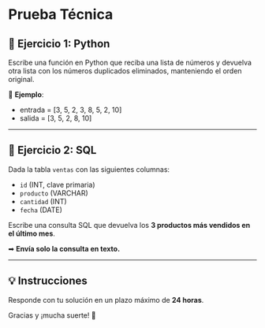 # Prueba Técnica

## 🔹 Ejercicio 1: Python

Escribe una función en Python que reciba una lista de números y devuelva otra lista con los números duplicados eliminados, manteniendo el orden original.

📌 **Ejemplo**:

- entrada = [3, 5, 2, 3, 8, 5, 2, 10]  
- salida = [3, 5, 2, 8, 10]

---

## 🔹 Ejercicio 2: SQL

Dada la tabla `ventas` con las siguientes columnas:

- `id` (INT, clave primaria)
- `producto` (VARCHAR)
- `cantidad` (INT)
- `fecha` (DATE)

Escribe una consulta SQL que devuelva los **3 productos más vendidos en el último mes**.

➡ **Envía solo la consulta en texto.**

---

## 💡 Instrucciones

Responde con tu solución en un plazo máximo de **24 horas**.

Gracias y ¡mucha suerte! 🚀

